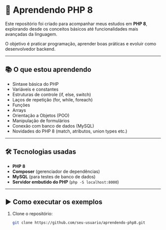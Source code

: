 # 🚀 Aprendendo PHP 8

Este repositório foi criado para acompanhar meus estudos em **PHP 8**, explorando desde os conceitos básicos até funcionalidades mais avançadas da linguagem.  

O objetivo é praticar programação, aprender boas práticas e evoluir como desenvolvedor backend.

---

## 📚 O que estou aprendendo
- Sintaxe básica do PHP
- Variáveis e constantes
- Estruturas de controle (if, else, switch)
- Laços de repetição (for, while, foreach)
- Funções
- Arrays
- Orientação a Objetos (POO)
- Manipulação de formulários
- Conexão com banco de dados (MySQL)
- Novidades do PHP 8 (match, atributos, union types etc.)

---

## 🛠️ Tecnologias usadas
- **PHP 8**
- **Composer** (gerenciador de dependências)
- **MySQL** (para testes de banco de dados)
- **Servidor embutido do PHP** (`php -S localhost:8000`)

---

## ▶️ Como executar os exemplos
1. Clone o repositório:
   ```bash
   git clone https://github.com/seu-usuario/aprendendo-php8.git

